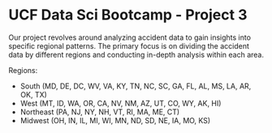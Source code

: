# UCF Data Sci Bootcamp - Project 3<br>

Our project revolves around analyzing accident data to gain insights into specific regional patterns. The primary focus is on dividing the accident data by different regions and conducting in-depth analysis within each area.

Regions:<br>
- South (MD, DE, DC, WV, VA, KY, TN, NC, SC, GA, FL, AL, MS, LA, AR, OK, TX)
- West (MT, ID, WA, OR, CA, NV, NM, AZ, UT, CO, WY, AK, HI)
- Northeast (PA, NJ, NY, NH, VT, RI, MA, ME, CT)
- Midwest (OH, IN, IL, MI, WI, MN, ND, SD, NE, IA, MO, KS)
